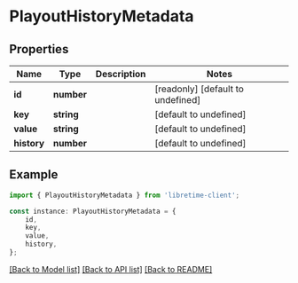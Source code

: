 # PlayoutHistoryMetadata


## Properties

Name | Type | Description | Notes
------------ | ------------- | ------------- | -------------
**id** | **number** |  | [readonly] [default to undefined]
**key** | **string** |  | [default to undefined]
**value** | **string** |  | [default to undefined]
**history** | **number** |  | [default to undefined]

## Example

```typescript
import { PlayoutHistoryMetadata } from 'libretime-client';

const instance: PlayoutHistoryMetadata = {
    id,
    key,
    value,
    history,
};
```

[[Back to Model list]](../README.md#documentation-for-models) [[Back to API list]](../README.md#documentation-for-api-endpoints) [[Back to README]](../README.md)
